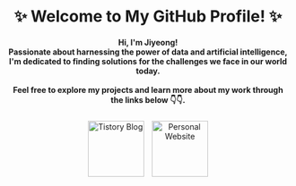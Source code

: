 <div align="center" style="width: 100%;">
    <h1>✨ Welcome to My GitHub Profile! ✨</h1>
    <h4>
        Hi, I'm Jiyeong!<br>
        Passionate about harnessing the power of data and artificial intelligence,<br>
        I'm dedicated to finding solutions for the challenges we face in our world today.<br><br>
        Feel free to explore my projects and learn more about my work through the links below 👇👇.
    </h4>
    <h3></h3>
    <h3></h3>
    <a href="https://dippingtodeepening.tistory.com/" target="_blank" style="display: inline-block; margin-right: 10px;">
        <img src="https://img.shields.io/badge/Blog-FFC100?style=for-the-badge&logo=BLOG&logoColor=black" alt="Tistory Blog" style="height: 100px;"/>
    </a>
    <a href="https://jiyeongoh.com/" target="_blank" style="display: inline-block;">
        <img src="https://img.shields.io/badge/Website-0078D4?style=for-the-badge&logo=Web&logoColor=white" alt="Personal Website" style="height: 100px;"/>
    </a>
</div>
